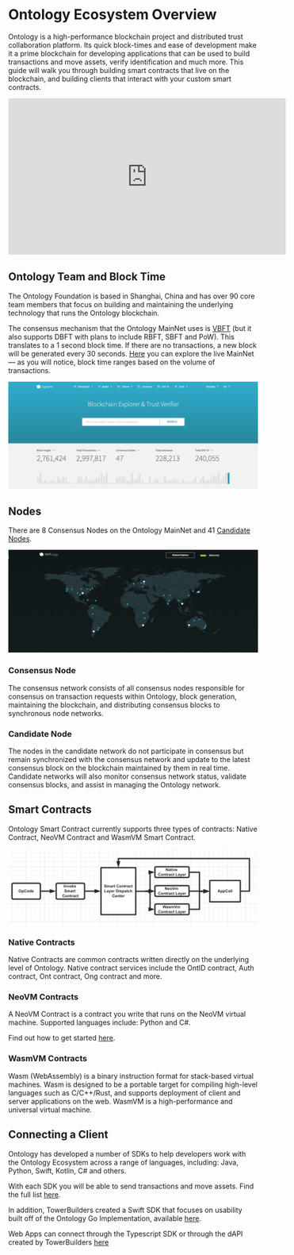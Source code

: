 # Ontology Ecosystem Overview
Ontology is a high-performance blockchain project and distributed trust collaboration platform. Its quick block-times and ease of development make it a prime blockchain for developing applications that can be used to build transactions and move assets, verify identification and much more. This guide will walk you through building smart contracts that live on the blockchain, and building clients that interact with your custom smart contracts.

<iframe width="560" height="315" src="https://www.youtube.com/embed/JV-FQjbTYvw" frameborder="0" allow="accelerometer; autoplay; encrypted-media; gyroscope; picture-in-picture" allowfullscreen></iframe>   

## Ontology Team and Block Time
The Ontology Foundation is based in Shanghai, China and has over 90 core team members that focus on building and maintaining the underlying technology that runs the Ontology blockchain.

The consensus mechanism that the Ontology MainNet uses is [VBFT](https://dev-docs.ont.io/#/docs-en/DeveloperGuide/02-VBFT-introduction) (but it also supports DBFT with plans to include RBFT, SBFT and PoW). This translates to a 1 second block time. If there are no transactions, a new block will be generated every 30 seconds. [Here](https://explorer.ont.io/) you can explore the live MainNet — as you will notice, block time ranges based on the volume of transactions.

![alt text](../assets/intro/explorer.png "Ont Explorer")

## Nodes  
There are 8 Consensus Nodes on the Ontology MainNet and 41 [Candidate Nodes](https://monitor.ont.io/).

![alt text](../assets/intro/node_map.png "Node Map")

### Consensus Node
The consensus network consists of all consensus nodes responsible for consensus on transaction requests within Ontology, block generation, maintaining the blockchain, and distributing consensus blocks to synchronous node networks.

### Candidate Node
The nodes in the candidate network do not participate in consensus but remain synchronized with the consensus network and update to the latest consensus block on the blockchain maintained by them in real time. Candidate networks will also monitor consensus network status, validate consensus blocks, and assist in managing the Ontology network.

## Smart Contracts  
Ontology Smart Contract currently supports three types of contracts: Native Contract, NeoVM Contract and WasmVM Smart Contract. 

![alt text](../assets/intro/contracts.jpeg "Contracts")

### Native Contracts
Native Contracts are common contracts written directly on the underlying level of Ontology. Native contract services include the OntID contract, Auth contract, Ont contract, Ong contract and more.

### NeoVM Contracts
A NeoVM Contract is a contract you write that runs on the NeoVM virtual machine. Supported languages include: Python and C#.

Find out how to get started [here](../smartContract/gettingStarted.md).

### WasmVM Contracts
Wasm (WebAssembly) is a binary instruction format for stack-based virtual machines. Wasm is designed to be a portable target for compiling high-level languages such as C/C++/Rust, and supports deployment of client and server applications on the web. WasmVM is a high-performance and universal virtual machine.

## Connecting a Client
Ontology has developed a number of SDKs to help developers work with the Ontology Ecosystem across a range of languages, including: Java, Python, Swift, Kotlin, C# and others.

With each SDK you will be able to send transactions and move assets. Find the full list [here](https://dev-docs.ont.io/#/docs-en/SDKs/00-overview).

In addition, TowerBuilders created a Swift SDK that focuses on usability built off of the Ontology Go Implementation, available [here](../clientApp/ios.md).

Web Apps can connect through the Typescript SDK or through the dAPI created by TowerBuilders [here](../clientApp/web.md)
